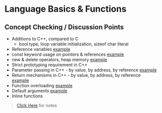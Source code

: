 # Language Basics & Functions

## Concept Checking / Discussion Points

* Additions to C++, compared to C
  * bool type, loop variable initialization, sizeof char literal
* Reference variables [example](refdemo.cxx)
* const keyword usage on pointers & references [example](constdemo.cxx)
* new & delete operators, heap memory [example](dyndemo.cxx)
* Strict prototyping requirement in C++
* Parameter passing in C++ - by value, by address, by reference [example](swapdemo.cxx)
* Return mechanisms in C++ - by value, by address, by reference [example](retdemo.cxx)
* Function overloading [example](sumdemo.cxx)
* Default arguments [example](defargsdemo.cxx)
* Inline functions

> [Click Here](Notes.md) for notes



